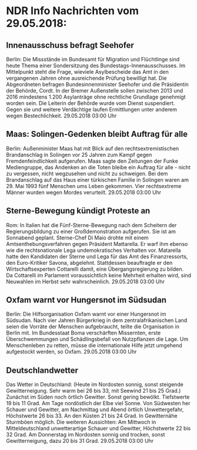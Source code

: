 # NDR Info Nachrichten vom 29.05.2018:


## Innenausschuss befragt Seehofer
Berlin: Die Missstände im Bundesamt für Migration und Flüchtlinge sind heute Thema einer Sondersitzung des Bundestags-Innenausschusses. Im Mittelpunkt steht die Frage, wieviele Asylbescheide das Amt in den vergangenen Jahren ohne ausreichende Prüfung bewilligt hat. Die Abgeordneten befragen Bundesinnenminister Seehofer und die Präsidentin der Behörde, Cordt. In der Bremer Außenstelle sollen zwischen 2013 und 2016 mindestens 1.200 Asylanträge ohne rechtliche Grundlage genehmigt worden sein. Die Leiterin der Behörde wurde vom Dienst suspendiert. Gegen sie und weitere Verdächtige laufen Ermittlungen unter anderem wegen Bestechlichkeit. 29.05.2018 03:00 Uhr 

## Maas: Solingen-Gedenken bleibt Auftrag für alle
Berlin: Außenminister Maas hat mit Blick auf den rechtsextremistischen Brandanschlag in Solingen vor 25 Jahren zum Kampf gegen Fremdenfeindlichkeit aufgerufen. Maas sagte den Zeitungen der Funke Mediengruppe, das Andenken an die Toten bleibe ein Auftrag für alle - nicht zu vergessen, nicht wegzusehen und nicht zu schweigen. Bei dem Brandanschlag auf das Haus einer türkischen Familie in Solingen waren am 29. Mai 1993 fünf Menschen ums Leben gekommen. Vier rechtsextreme Männer wurden wegen Mordes verurteilt. 29.05.2018 03:00 Uhr 

## Sterne-Bewegung kündigt Proteste an
Rom: In Italien hat die Fünf-Sterne-Bewegung nach dem Scheitern der Regierungsbildung zu einer Großdemonstration aufgerufen. Sie ist am Sonnabend geplant. Sterne-Chef Di Maio drohte mit einem Amtsenthebungsverfahren gegen Präsident Mattarella. Er warf ihm ebenso wie die rechtsnationale Lega undemokratisches Verhalten vor. Matarella hatte den Kandidaten der Sterne und Lega für das Amt des Finanzressorts, den Euro-Kritiker Savona, abgelehnt. Stattdessen beauftragte er den Wirtschaftsexperten Cottarelli damit, eine Übergangsregierung zu bilden. Da Cottarelli im Parlament voraussichtlich keine Mehrheit erhalten wird, sind Neuwahlen im Herbst sehr wahrscheinlich. 29.05.2018 03:00 Uhr 

## Oxfam warnt vor Hungersnot im Südsudan
Berlin: Die Hilfsorganisation Oxfam warnt vor einer Hungersnot im Südsudan. Nach vier Jahren Bürgerkrieg in dem zentralafrikanischen Land seien die Vorräte der Menschen aufgebraucht, teilte die Organisation in Berlin mit. Im Bundesstaat Boma verschärften Missernten, erste Überschwemmungen und Schädlingsbefall von Nutzpflanzen die Lage. Um Menschenleben zu retten, müsse die internationale Hilfe jetzt umgehend aufgestockt werden, so Oxfam. 29.05.2018 03:00 Uhr 

## Deutschlandwetter
Das Wetter in Deutschland:
(Heute im Nordosten sonnig, sonst steigende Gewitterneigung. Sehr warm bei 26 bis 33, mit Seewind 21 bis 25 Grad.) Zunächst im Süden noch örtlich Gewitter. Sonst gering bewölkt. Tiefstwerte 19 bis 11 Grad. Am Tage nordöstlich der Elbe viel Sonne. Von Südwesten her Schauer und Gewitter, am Nachmittag und Abend örtlich Unwettergefahr, Höchstwerte 26 bis 33. An den Küsten 21 bis 24 Grad. In Gewitternähe Sturmböen möglich. Die weiteren Aussichten: Am Mittwoch in Mitteldeutschland unwetterartige Schauer und Gewitter, Höchstwerte 22 bis 32 Grad. Am Donnerstag im Nordosten sonnig und trocken, sonst Gewitterneigung, dazu 20 bis 31 Grad. 29.05.2018 03:00 Uhr 

